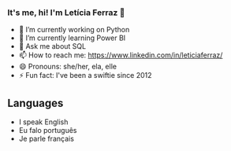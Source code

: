 ### It's me, hi! I'm Letícia Ferraz 👋

- 🔭 I’m currently working on Python
- 🌱 I’m currently learning Power BI
- 💬 Ask me about SQL
- 📫 How to reach me: https://www.linkedin.com/in/leticiaferraz/
- 😄 Pronouns: she/her, ela, elle
- ⚡ Fun fact: I've been a swiftie since 2012

## Languages
- I speak English
- Eu falo português
- Je parle français
